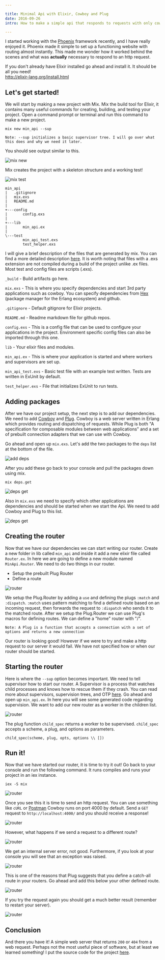 ```yaml
---

title: Minimal Api with Elixir, Cowboy and Plug 
date: 2016-09-26
intro: How to make a simple api that responds to requests with only cowboy and plug as dependencies. 

---
```

I started working with the [Phoenix](http://www.phoenixframework.org/) framework recently, and I have really enjoyed it. 
Phoenix made it simple to set up a functioning website with routing almost instantly. This made me wonder how it worked behind the scenes 
and what was **actually** necessary to respond to an http request.

If you don't already have Elixir installed go ahead and install it. It should be all you need!   
<http://elixir-lang.org/install.html>
## Let's get started!

We will start by making a new project with Mix. Mix the build tool for Elixir, it contains many useful commands 
for creating, building, and testing your project. Open a command prompt or terminal and run this command to make a new project.

```
mix new min_api --sup
```

```
Note: --sup initializes a basic supervisor tree. I will go over what this does and why we need it later.
```

You should see output similar to this.

![mix new](/images/Minimal_Api_Cowboy_Plug/1_mix_new.PNG)

Mix creates the project with a skeleton structure and a working test! 

![mix test](/images/Minimal_Api_Cowboy_Plug/2_mix_test.PNG)
```
min_api  
|   .gitignore
|   mix.exs
|   README.md
|
+---config
|       config.exs
|
+---lib
|       min_api.ex
|
\---test
        min_api_test.exs
        test_helper.exs
```
I will give a brief description of the files that are generated by mix. 
You can find a more detailed description [here](http://elixir-lang.org/getting-started/mix-otp/introduction-to-mix.html). 
It is worth noting that files with a .exs extension are not compiled during a build of the project unlike .ex files. Most test and config files are scripts (.exs).  

`_build` - Build artifacts go here.  

`mix.exs` - This is where you specify dependencies and start 3rd party applications such as cowboy. You can specify dependencies from [Hex](https://hex.pm/) (package manager for the Erlang ecosystem) and github.  

`.gitignore` - Default gitignore for Elixir projects.  

`README.md` - Readme markdown file for github repos.  

`config.exs` - This is a config file that can be used to configure your applications in the project. Environment specific config files can also be imported through this one.  

`lib` - Your elixir files and modules.  

`min_api.ex` - This is where your application is started and where workers and supervisors are set up.  

`min_api_test.exs` - Basic test file with an example test written. Tests are written in ExUnit by default.  

`test_helper.exs` - File that initializes ExUnit to run tests.  

## Adding packages

After we have our project setup, the next step is to add our dependencies. 
We need to add [Cowboy](https://github.com/ninenines/cowboy) and [Plug](https://github.com/elixir-lang/plug).
Cowboy is a web server written in Erlang which provides routing and dispatching of requests. While Plug is both 
"A specification for composable modules between web applications" and a set of prebuilt connection adapters that we can use with Cowboy.  

Go ahead and open up `mix.exs`. Let's add the two packages to the `deps` list at the bottom of the file.

![add deps](/images/Minimal_Api_Cowboy_Plug/3_deps.PNG)

After you add these go back to your console and pull the packages down using mix.

```
mix deps.get
```

![deps get](/images/Minimal_Api_Cowboy_Plug/4_deps_get.PNG)

Also in `mix.exs` we need to specify which other applications are dependencies and should be started when we start the Api.
 We need to add Cowboy and Plug to this list.  

![deps get](/images/Minimal_Api_Cowboy_Plug/5_deps_apps.PNG)  

## Creating the router

Now that we have our dependencies we can start writing our router.
 Create a new folder in lib called `min_api` and inside it add a new elixir file called `Router.ex`.
  In here we are going to define a new module named `MinApi.Router`. We need to do two things in our router.

  * Setup the prebuilt Plug Router
  * Define a route

![router](/images/Minimal_Api_Cowboy_Plug/6_router.PNG)

  We setup the Plug.Router by adding a `use` and defining the plugs `:match` and `:dispatch`. 
  `:match` uses pattern matching to find a defined route based on an incoming request, then forwards the request to `:dispatch` who sends it to the matched route.
  After we setup the Plug.Router we can use Plug's macros for defining routes. We can define a "home" router with "/".
    
  ```
  Note: A Plug is a function that accepts a connection with a set of options and returns a new connection
  ```

Our router is looking good! However if we were to try and make a http request to our server it would fail. 
We have not specified how or when our router should be started.

## Starting the router

Here is where the `--sup` option becomes important. We need to tell supervisor how to start our router.
 A Supervisor is a process that watches child processes and knows how to rescue them if they crash. 
 You can read more about supervisors, supervision trees, and OTP [here](http://elixir-lang.org/getting-started/mix-otp/supervisor-and-application.html).
Go ahead and open up `min_api.ex`. In here you will see some generated code regarding supervision. We want to add our new router as a worker in the children list.

![router](/images/Minimal_Api_Cowboy_Plug/7_sup.PNG)

The plug function `child_spec` returns a worker to be supervised. `child_spec` accepts a scheme, a plug, and options as parameters.

```
child_spec(scheme, plug, opts, options \\ [])
```

## Run it!

Now that we have started our router, it is time to try it out! Go back to your console and run the following command. 
It runs compiles and runs your project in an iex instance.

```
iex -S mix
```

![router](/images/Minimal_Api_Cowboy_Plug/8_iex.PNG)

Once you see this it is time to send an http request. You can use something like `cURL` or [Postman](https://www.getpostman.com/)
Cowboy runs on port 4000 by default. Send a `GET` request to `http://localhost:4000/` and you should receive a response!

![router](/images/Minimal_Api_Cowboy_Plug/9_request.PNG)

However, what happens if we send a request to a different route?

![router](/images/Minimal_Api_Cowboy_Plug/10_500.PNG)

We get an internal server error, not good.
 Furthermore, if you look at your console you will see that an exception was raised.

![router](/images/Minimal_Api_Cowboy_Plug/11_error.PNG)

This is one of the reasons that Plug suggests that you define a catch-all route in your routers. 
Go ahead and add this below your other defined route.

![router](/images/Minimal_Api_Cowboy_Plug/12_catchall.PNG)

If you try the request again you should get a much better result (remember to restart your server).

![router](/images/Minimal_Api_Cowboy_Plug/13_404.PNG)

## Conclusion

And there you have it! A simple web server that returns `200` or `404` from a web request. Perhaps not the most useful piece of software, but at least we learned something! I put the source code for the project [here](https://github.com/cakeller43/min_api).